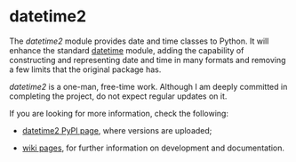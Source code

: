 datetime2
=========

The *datetime2* module provides date and time classes to Python. It will enhance the 
standard [datetime](http://docs.python.org/py3k/library/datetime.html) module, 
adding the capability of constructing and representing date and time in many formats
and removing a few limits that the original package has.

*datetime2* is a one-man, free-time work. Although
I am deeply committed in completing the project, do not expect regular updates on it.

If you are looking for more information, check the following:

* [datetime2 PyPI page](http://pypi.python.org/pypi/datetime2), where versions are 
  uploaded;

* [wiki pages](https://github.com/fricciardi/datetime2/wiki), for further
  information on development and documentation.